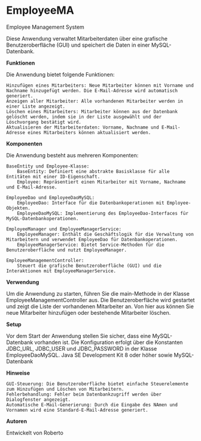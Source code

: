 # EmployeeMA
Employee Management System

Diese Anwendung verwaltet Mitarbeiterdaten über eine grafische Benutzeroberfläche (GUI) und speichert die Daten in einer MySQL-Datenbank.

**Funktionen**

Die Anwendung bietet folgende Funktionen:

    Hinzufügen eines Mitarbeiters: Neue Mitarbeiter können mit Vorname und Nachname hinzugefügt werden. Die E-Mail-Adresse wird automatisch generiert.
    Anzeigen aller Mitarbeiter: Alle vorhandenen Mitarbeiter werden in einer Liste angezeigt.
    Löschen eines Mitarbeiters: Mitarbeiter können aus der Datenbank gelöscht werden, indem sie in der Liste ausgewählt und der Löschvorgang bestätigt wird.
    Aktualisieren der Mitarbeiterdaten: Vorname, Nachname und E-Mail-Adresse eines Mitarbeiters können aktualisiert werden.

**Komponenten**

Die Anwendung besteht aus mehreren Komponenten:

    BaseEntity und Employee-Klasse:
        BaseEntity: Definiert eine abstrakte Basisklasse für alle Entitäten mit einer ID-Eigenschaft.
        Employee: Repräsentiert einen Mitarbeiter mit Vorname, Nachname und E-Mail-Adresse.

    EmployeeDao und EmployeeDaoMySQL:
        EmployeeDao: Interface für die Datenbankoperationen mit Employee-Objekten.
        EmployeeDaoMySQL: Implementierung des EmployeeDao-Interfaces für MySQL-Datenbankoperationen.

    EmployeeManager und EmployeeManagerService:
        EmployeeManager: Enthält die Geschäftslogik für die Verwaltung von Mitarbeitern und verwendet EmployeeDao für Datenbankoperationen.
        EmployeeManagerService: Bietet Service-Methoden für die Benutzeroberfläche und nutzt EmployeeManager.

    EmployeeManagementController:
        Steuert die grafische Benutzeroberfläche (GUI) und die Interaktionen mit EmployeeManagerService.

**Verwendung**

Um die Anwendung zu starten, führen Sie die main-Methode in der Klasse EmployeeManagementController aus. Die Benutzeroberfläche wird gestartet und zeigt die Liste der vorhandenen Mitarbeiter an. Von hier aus können Sie neue Mitarbeiter hinzufügen oder bestehende Mitarbeiter löschen.

**Setup**

Vor dem Start der Anwendung stellen Sie sicher, dass eine MySQL-Datenbank vorhanden ist. Die Konfiguration erfolgt über die Konstanten JDBC_URL, JDBC_USER und JDBC_PASSWORD in der Klasse EmployeeDaoMySQL.
    Java SE Development Kit 8 oder höher
    sowie MySQL-Datenbank

**Hinweise**

    GUI-Steuerung: Die Benutzeroberfläche bietet einfache Steuerelemente zum Hinzufügen und Löschen von Mitarbeitern.
    Fehlerbehandlung: Fehler beim Datenbankzugriff werden über Dialogfenster angezeigt.
    Automatische E-Mail-Generierung: Durch die Eingabe des NAmen und Vornamen wird eine Standard-E-Mail-Adresse generiert.

**Autoren**

Entwickelt von Roberto


